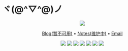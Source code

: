 # ヾ(@^▽^@)ノ

<p align='center'>
   <img src="https://github-readme-stats.vercel.app/api?username=sunyufei&show_icons=true&hide=contribs" />
</p>

<p align='center'>
   <a href='https://blog.sunyufei.ml'>Blog(暂不可用)</a>
   •
   <a href='https://sunyufei.ml'>Notes(维护中)</a>
   •
   <a href='mailto:sunyufei963@qq.com'>Email</a>
</p>

<p align='center'>
   <img src='https://img.shields.io/badge/C%2FC++-%2300599c?style=flat&logo=c&logoColor=white' />
   <img src='https://img.shields.io/badge/Python3-%233776ab?style=flat&logo=python&logoColor=white' />
   <img src='https://img.shields.io/badge/Java-%23e6892e?style=flat&logo=java&logoColor=white' />
   <img src='https://img.shields.io/badge/TypeScript-%233178c6?style=flat&logo=typescript&logoColor=white' />
   <img src='https://img.shields.io/badge/Spring%20Boot-%236db33f?style=flat&logo=springboot&logoColor=white' />
   <img src='https://img.shields.io/badge/Next.js-%23000000?style=flat&logo=nextdotjs&logoColor=white' />
   <img src='https://img.shields.io/badge/VuePress-%234fc08d?style=flat&logo=vuedotjs&logoColor=white' />
</p>

<!--
<p align='center'>
   <img src='https://img.shields.io/badge/Git-%23f05032?style=flat&logo=git&logoColor=white' />
   <img src='https://img.shields.io/badge/VSCode-%23007acc?style=flat&logo=visualstudiocode&logoColor=white' />
   <img src='https://img.shields.io/badge/IntelliJ%20IDEA-%23fe4f63?style=flat&logo=intellijidea&logoColor=white' />
   <img src='https://img.shields.io/badge/NeoVim-%2357a143?style=flat&logo=neovim&logoColor=white' />
</p>


<p align='center'>
   <img src='https://img.shields.io/badge/CI%2FCD-%23d24939?style=flat&logo=jenkins&logoColor=white' />
   <img src='https://img.shields.io/badge/Podman-%23892ca0?style=flat&logo=podman&logoColor=white' />
   <img src='https://img.shields.io/badge/Docker-%232496ed?style=flat&logo=docker&logoColor=white' />
   <img src='' />
</p>


<p align='center'>
   <img src='https://img.shields.io/badge/GitHub-%2357606a?style=flat&logo=github&logoColor=white' />
   <img src='https://img.shields.io/badge/Vercel-%23000000?style=flat&logo=vercel&logoColor=white' />
   <img src='https://img.shields.io/badge/Cloudflare-%23f38020?style=flat&logo=cloudflare&logoColor=white' />
</p>

<p align='center'>
   <img src='https://img.shields.io/badge/Harmony%20OS-%23ff0000?style=flat&logo=huawei&logoColor=white' />
   <img src='https://img.shields.io/badge/macOS-%23000000?style=flat&logo=apple&logoColor=white' />
   <img src='https://img.shields.io/badge/Linux-%231c89bb?style=flat&logo=linux&logoColor=white' />
   <img src='https://img.shields.io/badge/Windows-%230078d6?style=flat&logo=windows&logoColor=white' />
</p>

-->
